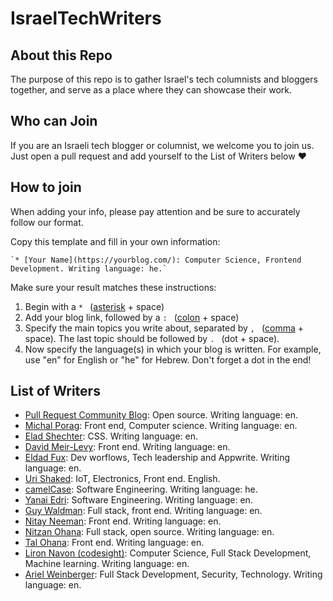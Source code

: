 # IsraelTechWriters

## About this Repo
The purpose of this repo is to gather Israel's tech columnists and bloggers together, and serve as a place where they can showcase their work.

## Who can Join
If you are an Israeli tech blogger or columnist, we welcome you to join us. Just open a pull request and add yourself to the List of Writers below ❤️

## How to join
When adding your info, please pay attention and be sure to accurately follow our format.
<p>Copy this template and fill in your own information:

    `* [Your Name](https://yourblog.com/): Computer Science, Frontend Development. Writing language: he.`

Make sure your result matches these instructions:

1. Begin with a `* ` ([asterisk](https://en.wikipedia.org/wiki/Asterisk) + space)
2. Add your blog link, followed by a `: ` ([colon](https://en.wikipedia.org/wiki/Colon) + space)
3. Specify the main topics you write about, separated by `, ` ([comma](https://en.wikipedia.org/wiki/Comma) + space). The last topic should be followed by `. ` (dot + space).
4. Now specify the language(s) in which your blog is written. For example, use "en" for English or "he" for Hebrew. Don't forget a dot in the end!

## List of Writers

* [Pull Request Community Blog](https://pullrequestcommunityisrael.medium.com/): Open source. Writing language: en.
* [Michal Porag](https://michal-porag.medium.com/): Front end, Computer science. Writing language: en.
* [Elad Shechter](https://elad.medium.com/): CSS. Writing language: en.
* [David Meir-Levy](https://www.davidlevy.co.il): Front end. Writing language: en.
* [Eldad Fux](https://eldadfux.medium.com/): Dev worflows, Tech leadership and Appwrite. Writing language: en.
* [Uri Shaked](https://urish.org): IoT, Electronics, Front end. English.
* [camelCase](https://www.camelCase.blog): Software Engineering. Writing language: he.
* [Yanai Edri](https://yedri.medium.com/): Software Engineering. Writing language: en.
* [Guy Waldman](https://guywaldman.dev/): Full stack, front end. Writing language: en.
* [Nitay Neeman](https://nitayneeman.com): Front end. Writing language: en.
* [Nitzan Ohana](https://blog.nitzano.com): Full stack, open source. Writing language: en.
* [Tal Ohana](https://talohana.com): Front end. Writing language: en.
* [Liron Navon (codesight)](https://codesight.medium.com/): Computer Science, Full Stack Development, Machine learning. Writing language: en.
* [Ariel Weinberger](https://arielweinberger.medium.com/): Full Stack Development, Security, Technology. Writing language: en.
